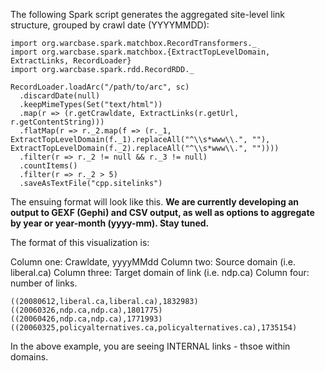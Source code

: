 The following Spark script generates the aggregated site-level link structure, grouped by crawl date (YYYYMMDD):

```
import org.warcbase.spark.matchbox.RecordTransformers._
import org.warcbase.spark.matchbox.{ExtractTopLevelDomain, ExtractLinks, RecordLoader}
import org.warcbase.spark.rdd.RecordRDD._

RecordLoader.loadArc("/path/to/arc", sc)
  .discardDate(null)
  .keepMimeTypes(Set("text/html"))
  .map(r => (r.getCrawldate, ExtractLinks(r.getUrl, r.getContentString)))
  .flatMap(r => r._2.map(f => (r._1, ExtractTopLevelDomain(f._1).replaceAll("^\\s*www\\.", ""), ExtractTopLevelDomain(f._2).replaceAll("^\\s*www\\.", ""))))
  .filter(r => r._2 != null && r._3 != null)
  .countItems()
  .filter(r => r._2 > 5)
  .saveAsTextFile("cpp.sitelinks")
```

The ensuing format will look like this. **We are currently developing an output to GEXF (Gephi) and CSV output, as well as options to aggregate by year or year-month (yyyy-mm). Stay tuned.**

The format of this visualization is:

Column one: Crawldate, yyyyMMdd
Column two: Source domain (i.e. liberal.ca)
Column three: Target domain of link (i.e. ndp.ca)
Column four: number of links.

```
((20080612,liberal.ca,liberal.ca),1832983)
((20060326,ndp.ca,ndp.ca),1801775)
((20060426,ndp.ca,ndp.ca),1771993)
((20060325,policyalternatives.ca,policyalternatives.ca),1735154)
```

In the above example, you are seeing INTERNAL links - thsoe within domains.